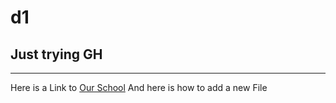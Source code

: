 # d1
## Just trying GH

---
Here is a Link to [Our School](http://www.nehs1.com)
And here is how to add a new File

